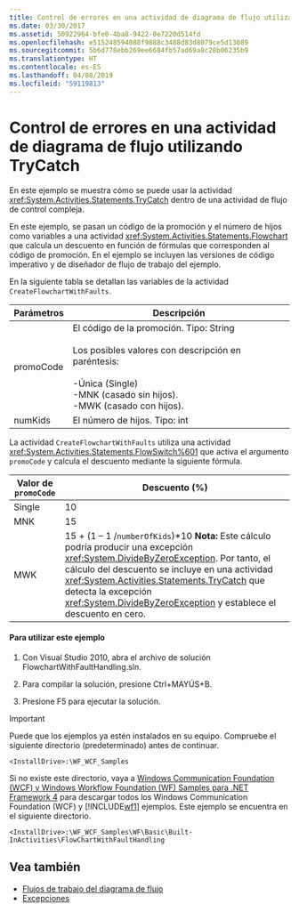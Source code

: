```yaml
---
title: Control de errores en una actividad de diagrama de flujo utilizando TryCatch
ms.date: 03/30/2017
ms.assetid: 50922964-bfe0-4ba8-9422-0e7220d514fd
ms.openlocfilehash: e515248594088f9888c3488d83d8079ce5d13089
ms.sourcegitcommit: 5b6d778ebb269ee6684fb57ad69a8c28b06235b9
ms.translationtype: HT
ms.contentlocale: es-ES
ms.lasthandoff: 04/08/2019
ms.locfileid: "59119813"
---
```

# <a name="fault-handling-in-a-flowchart-activity-using-trycatch"></a>Control de errores en una actividad de diagrama de flujo utilizando TryCatch
En este ejemplo se muestra cómo se puede usar la actividad <xref:System.Activities.Statements.TryCatch> dentro de una actividad de flujo de control compleja.

 En este ejemplo, se pasan un código de la promoción y el número de hijos como variables a una actividad <xref:System.Activities.Statements.Flowchart> que calcula un descuento en función de fórmulas que corresponden al código de promoción. En el ejemplo se incluyen las versiones de código imperativo y de diseñador de flujo de trabajo del ejemplo.

 En la siguiente tabla se detallan las variables de la actividad `CreateFlowchartWithFaults`.

|Parámetros|Descripción|
|----------------|-----------------|
|promoCode|El código de la promoción. Tipo: String<br /><br /> Los posibles valores con descripción en paréntesis:<br /><br /> -Única (Single)<br />-MNK (casado sin hijos).<br />-MWK (casado con hijos).|
|numKids|El número de hijos. Tipo: int|

 La actividad `CreateFlowchartWithFaults` utiliza una actividad <xref:System.Activities.Statements.FlowSwitch%601> que activa el argumento `promoCode` y calcula el descuento mediante la siguiente fórmula.

|Valor de `promoCode`|Descuento (%)|
|--------------------------|--------------------|
|Single|10|
|MNK|15|
|MWK|15 + (1 – 1 /`numberOfKids`)\*10 **Nota:**  Este cálculo podría producir una excepción <xref:System.DivideByZeroException>. Por tanto, el cálculo del descuento se incluye en una actividad <xref:System.Activities.Statements.TryCatch> que detecta la excepción <xref:System.DivideByZeroException> y establece el descuento en cero.|

#### <a name="to-use-this-sample"></a>Para utilizar este ejemplo

1.  Con Visual Studio 2010, abra el archivo de solución FlowchartWithFaultHandling.sln.

2.  Para compilar la solución, presione Ctrl+MAYÚS+B.

3.  Presione F5 para ejecutar la solución.

> [!IMPORTANT]
>  Puede que los ejemplos ya estén instalados en su equipo. Compruebe el siguiente directorio (predeterminado) antes de continuar.  
>   
>  `<InstallDrive>:\WF_WCF_Samples`  
>   
>  Si no existe este directorio, vaya a [Windows Communication Foundation (WCF) y Windows Workflow Foundation (WF) Samples para .NET Framework 4](https://go.microsoft.com/fwlink/?LinkId=150780) para descargar todos los Windows Communication Foundation (WCF) y [!INCLUDE[wf1](../../../../includes/wf1-md.md)] ejemplos. Este ejemplo se encuentra en el siguiente directorio.  
>   
>  `<InstallDrive>:\WF_WCF_Samples\WF\Basic\Built-InActivities\FlowChartWithFaultHandling`  
  
## <a name="see-also"></a>Vea también

- [Flujos de trabajo del diagrama de flujo](../flowchart-workflows.md)
- [Excepciones](../exceptions.md)
